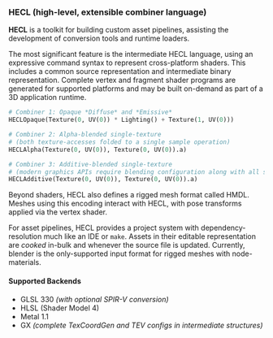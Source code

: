 ### HECL (high-level, extensible combiner language)

**HECL** is a toolkit for building custom asset pipelines, assisting the development of conversion tools and runtime loaders.

The most significant feature is the intermediate HECL language, using an expressive command syntax to represent cross-platform shaders. This includes a common source representation and intermediate binary representation. Complete vertex and fragment shader programs are generated for supported platforms and may be built on-demand as part of a 3D application runtime.

```py
# Combiner 1: Opaque *Diffuse* and *Emissive*
HECLOpaque(Texture(0, UV(0)) * Lighting() + Texture(1, UV(0)))

# Combiner 2: Alpha-blended single-texture
# (both texture-accesses folded to a single sample operation)
HECLAlpha(Texture(0, UV(0)), Texture(0, UV(0)).a)

# Combiner 3: Additive-blended single-texture
# (modern graphics APIs require blending configuration along with all shader configs)
HECLAdditive(Texture(0, UV(0)), Texture(0, UV(0)).a)
```

Beyond shaders, HECL also defines a rigged mesh format called HMDL. Meshes using this encoding interact with HECL, with pose transforms applied via the vertex shader.

For asset pipelines, HECL provides a project system with dependency-resolution much like an IDE or `make`. Assets in their editable representation are *cooked* in-bulk and whenever the source file is updated. Currently, blender is the only-supported input format for rigged meshes with node-materials. 

#### Supported Backends

* GLSL 330 *(with optional SPIR-V conversion)*
* HLSL (Shader Model 4)
* Metal 1.1
* GX *(complete TexCoordGen and TEV configs in intermediate structures)*
